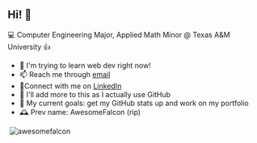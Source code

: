 ## Hi! 👋

💻 Computer Engineering Major, Applied Math Minor @ Texas A&M University 👍

- 🌱 I'm trying to learn web dev right now! 
- 📫 Reach me through [email](aaryap251@gmail.com)
- 💼Connect with me on [LinkedIn](https://www.linkedin.com/in/aaryaapatel/)
- 🫠 I'll add more to this as I actually use GitHub
- 🎯 My current goals: get my GitHub stats up and work on my portfolio
- 🕰️ Prev name: AwesomeFalcon (rip)

<p>&nbsp;<img align="center" src="https://github-readme-stats.vercel.app/api?username=awesomefalcon&show_icons=true&locale=en" alt="awesomefalcon" /></p>

<!--
**AwesomeFalcon/AwesomeFalcon** is a ✨ _special_ ✨ repository because its `README.md` (this file) appears on your GitHub profile.

Here are some ideas to get you started:

- 🔭 I’m currently working on ...
- 🌱 I’m currently learning ...
- 👯 I’m looking to collaborate on ...
- 🤔 I’m looking for help with ...
- 💬 Ask me about ...
- 📫 How to reach me: ...
- 😄 Pronouns: ...
- ⚡ Fun fact: ...
-->
